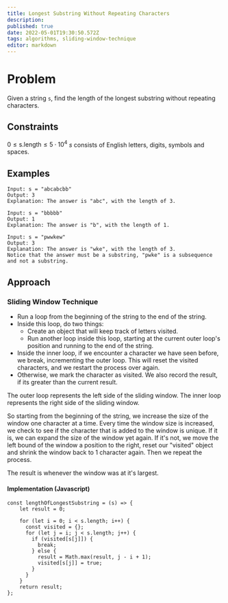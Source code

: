 ```yaml
---
title: Longest Substring Without Repeating Characters
description: 
published: true
date: 2022-05-01T19:30:50.572Z
tags: algorithms, sliding-window-technique
editor: markdown
---
```


# Problem
Given a string `s`, find the length of the longest substring without repeating characters.

## Constraints
$0 \le \text{s.length} \le 5 \cdot 10^4$
$s$ consists of English letters, digits, symbols and spaces.
## Examples
```
Input: s = "abcabcbb"
Output: 3
Explanation: The answer is "abc", with the length of 3.
```

```
Input: s = "bbbbb"
Output: 1
Explanation: The answer is "b", with the length of 1.
```
```
Input: s = "pwwkew"
Output: 3
Explanation: The answer is "wke", with the length of 3.
Notice that the answer must be a substring, "pwke" is a subsequence and not a substring.
```

## Approach
### Sliding Window Technique
- Run a loop from the beginning of the string to the end of the string.
- Inside this loop, do two things: 
	- Create an object that will keep track of letters visited.
  - Run another loop inside this loop, starting at the current outer loop's position and running to the end of the string.
- Inside the inner loop, if we encounter a character we have seen before, we break, incrementing the outer loop. This will reset the visited characters, and we restart the process over again.
- Otherwise, we mark the character as visited. We also record the result, if its greater than the current result.

The outer loop represents the left side of the sliding window. The inner loop represents the right side of the sliding window. 

So starting from the beginning of the string, we increase the size of the window one character at a time. Every time the window size is increased, we check to see if the character that is added to the window is unique. If it is, we can expand the size of the window yet again. If it's not, we move the left bound of the window a position to the right, reset our "visited" object and shrink the window back to 1 character again. Then we repeat the process. 

The result is whenever the window was at it's largest. 
#### Implementation (Javascript)
```
const lengthOfLongestSubstring = (s) => {
    let result = 0;
    
    for (let i = 0; i < s.length; i++) {
      const visited = {};
      for (let j = i; j < s.length; j++) {
        if (visited[s[j]]) {
          break;
        } else {
          result = Math.max(result, j - i + 1);
          visited[s[j]] = true;
        }
      }
    }
    return result;
};
```

